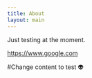 ```yaml
---
title: About
layout: main
---
```


Just testing at the moment.

https://www.google.com

#Change content to test
:alien:
